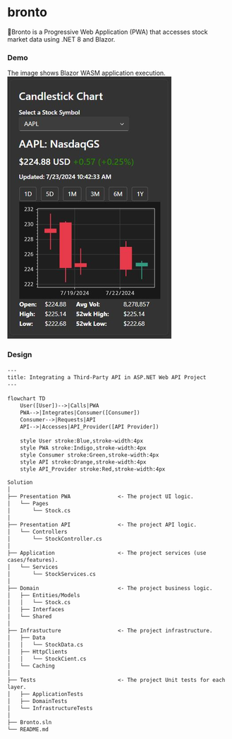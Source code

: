 ﻿# bronto
:sauropod:Bronto is a Progressive Web Application (PWA) that accesses stock market data using .NET 8 and Blazor.

### Demo
 The image shows Blazor WASM application execution. 
 ![Blazor WASM Candlestick Image](https://github.com/rdw100/bronto/blob/main/Bronto/Bronto.Stocks.Pwa/wwwroot/img/Candlestick.JPG)

 ### Design
```mermaid
---
title: Integrating a Third-Party API in ASP.NET Web API Project
---

flowchart TD
    User([User])-->|Calls|PWA
    PWA-->|Integrates|Consumer([Consumer])
    Consumer-->|Requests|API
    API-->|Accesses|API_Provider([API Provider])

    style User stroke:Blue,stroke-width:4px
    style PWA stroke:Indigo,stroke-width:4px
    style Consumer stroke:Green,stroke-width:4px
    style API stroke:Orange,stroke-width:4px
    style API_Provider stroke:Red,stroke-width:4px

```

    Solution
    │     
    ├── Presentation PWA               <- The project UI logic.
    │   └── Pages
    │       └── Stock.cs
    │
    ├── Presentation API               <- The project API logic.
    │   └── Controllers
    │       └── StockController.cs
    │
    ├── Application                    <- The project services (use cases/features).
    │   └── Services
    │       └── StockServices.cs
    │
    ├── Domain                         <- The project business logic.
    │   ├── Entities/Models
    │   │   └── Stock.cs
    │   ├── Interfaces
    │   └── Shared
    │
    ├── Infrastucture                  <- The project infrastructure.
    │   ├── Data
    │   │   └── StockData.cs
    │   ├── HttpClients
    │   │   └── StockCient.cs
    │   └── Caching
    │
    ├── Tests             	           <- The project Unit tests for each layer.
    │   ├── ApplicationTests
    │   ├── DomainTests
    │   └── InfrastructureTests    
    │
    ├── Bronto.sln
    └── README.md

